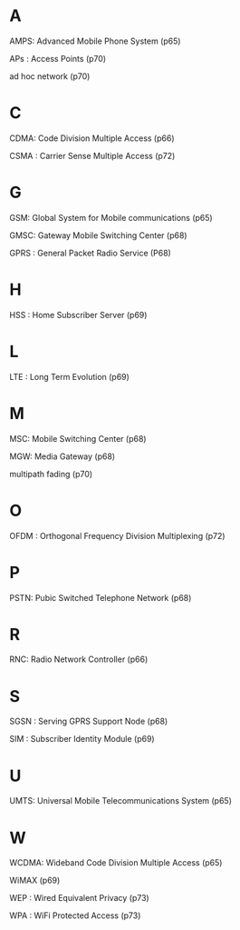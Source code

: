 # A

AMPS: Advanced Mobile Phone System (p65)

APs : Access Points (p70)

ad hoc network (p70)

# C

CDMA: Code Division Multiple Access (p66)

CSMA : Carrier Sense Multiple Access (p72)

# G

GSM: Global System for Mobile communications (p65)

GMSC: Gateway Mobile Switching Center (p68)

GPRS : General Packet Radio Service (P68)

# H

HSS : Home Subscriber Server (p69)

# L

LTE : Long Term Evolution (p69)

# M

MSC: Mobile Switching Center (p68)

MGW: Media Gateway (p68)

multipath fading (p70)

# O

OFDM : Orthogonal Frequency Division Multiplexing (p72)

# P

PSTN: Pubic Switched Telephone Network (p68)

# R

RNC: Radio Network Controller (p66)

# S

SGSN : Serving GPRS Support Node (p68)

SIM : Subscriber Identity Module (p69)

# U

UMTS: Universal Mobile Telecommunications System (p65)



# W

WCDMA: Wideband Code Division Multiple Access (p65) 

WiMAX (p69)

WEP : Wired Equivalent Privacy (p73)

WPA : WiFi Protected Access (p73)